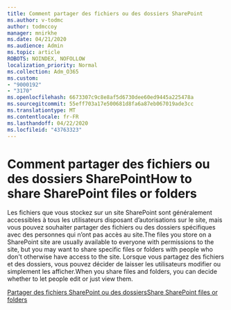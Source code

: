 ```yaml
---
title: Comment partager des fichiers ou des dossiers SharePoint
ms.author: v-todmc
author: todmccoy
manager: mnirkhe
ms.date: 04/21/2020
ms.audience: Admin
ms.topic: article
ROBOTS: NOINDEX, NOFOLLOW
localization_priority: Normal
ms.collection: Adm_O365
ms.custom:
- "9000192"
- "3170"
ms.openlocfilehash: 6673307c9c8e8af5d6730dee60ed9445a225478a
ms.sourcegitcommit: 55eff703a17e500681d8fa6a87eb067019ade3cc
ms.translationtype: MT
ms.contentlocale: fr-FR
ms.lasthandoff: 04/22/2020
ms.locfileid: "43763323"
---
```

# <a name="how-to-share-sharepoint-files-or-folders"></a><span data-ttu-id="d5c34-102">Comment partager des fichiers ou des dossiers SharePoint</span><span class="sxs-lookup"><span data-stu-id="d5c34-102">How to share SharePoint files or folders</span></span>

<span data-ttu-id="d5c34-103">Les fichiers que vous stockez sur un site SharePoint sont généralement accessibles à tous les utilisateurs disposant d’autorisations sur le site, mais vous pouvez souhaiter partager des fichiers ou des dossiers spécifiques avec des personnes qui n’ont pas accès au site.</span><span class="sxs-lookup"><span data-stu-id="d5c34-103">The files you store on a SharePoint site are usually available to everyone with permissions to the site, but you may want to share specific files or folders with people who don't otherwise have access to the site.</span></span> <span data-ttu-id="d5c34-104">Lorsque vous partagez des fichiers et des dossiers, vous pouvez décider de laisser les utilisateurs modifier ou simplement les afficher.</span><span class="sxs-lookup"><span data-stu-id="d5c34-104">When you share files and folders, you can decide whether to let people edit or just view them.</span></span>

[<span data-ttu-id="d5c34-105">Partager des fichiers SharePoint ou des dossiers</span><span class="sxs-lookup"><span data-stu-id="d5c34-105">Share SharePoint files or folders</span></span>](https://support.office.com/article/1fe37332-0f9a-4719-970e-d2578da4941c)